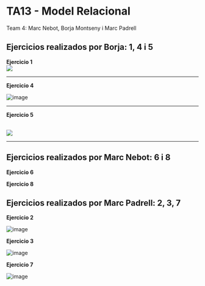 # TA13 - Model Relacional
Team 4: Marc Nebot, Borja Montseny i Marc Padrell

## Ejercicios realizados por Borja: 1, 4 i 5

**Ejercicio 1**
<br>
<img src="https://user-images.githubusercontent.com/68342939/164981569-96c342b7-fb09-49bc-a430-ccc2d7cc3c3e.png">
<hr>

**Ejercicio 4**

![image](https://user-images.githubusercontent.com/68342939/165247116-c0c5d553-476b-4dc1-974c-7d2fe4932895.png)
<hr>

**Ejercicio 5**

<br>
<img src="https://cdn.discordapp.com/attachments/967447351939702844/967541320644190288/unknown.png">
<hr>

## Ejercicios realizados por Marc Nebot: 6 i 8

**Ejercicio 6**

**Ejercicio 8**

## Ejercicios realizados por Marc Padrell: 2, 3, 7

**Ejercicio 2**

![image](https://user-images.githubusercontent.com/79224406/164522965-806f37d0-4ba9-427c-b28e-67b9d48b74c7.png)

**Ejercicio 3**

![image](https://user-images.githubusercontent.com/79224406/164523031-419a2e78-b300-4eec-9895-bf6109460509.png)

**Ejercicio 7**

![image](https://user-images.githubusercontent.com/79224406/164525274-615f844d-7b7f-46c9-abf3-b87f6a9dbd0d.png)
